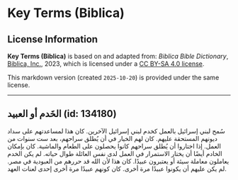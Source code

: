 # Key Terms (Biblica)

## License Information

**Key Terms (Biblica)** is based on and adapted from: _Biblica Bible Dictionary_, [Biblica, Inc.](https://www.biblica.com/), 2023, which is licensed under a [CC BY-SA 4.0 license](https://creativecommons.org/licenses/by-sa/4.0/legalcode.en).

This markdown version (created `2025-10-20`) is provided under the same license.



--------------------------------

## الخَدم أو العبيد (id: 134180)

سُمح لبني إسرائيل بالعمل كخدم لبني إسرائيل الآخرين. كان هذا لمساعدتهم على سداد ديونهم المستحقة عليهم. كان لهم الخيار في أن يُطلق سراحهم، بعد ست سنوات من العمل. إذا اختاروا أن يُطلق سراحهم كانوا يحصلون على الطعام والماشية. كان بإمكان الخادم أيضًا أن يختار الاستمرار في العمل لدى نفس العائلة طوال حياته. لم يكن الخدم يعاملون معاملة سيئة أو يعتبرون عبيدًا. كان هذا لأن الله قد حررهم من العبودية في مصر. لم يكن عليهم أن يكونوا عبيدًا مرة أخرى. كان كونهم عبيدًا مرة أخرى إحدى لعنات العهد.


